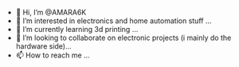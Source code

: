- 👋 Hi, I’m @AMARA6K
- 👀 I’m interested in electronics and home automation stuff ...
- 🌱 I’m currently learning 3d printing  ...
- 💞️ I’m looking to collaborate on electronic projects (i mainly do the hardware side)...
- 📫 How to reach me ...

<!---
AMARA6K/AMARA6K is a ✨ special ✨ repository because its `README.md` (this file) appears on your GitHub profile.
You can click the Preview link to take a look at your changes.
--->
